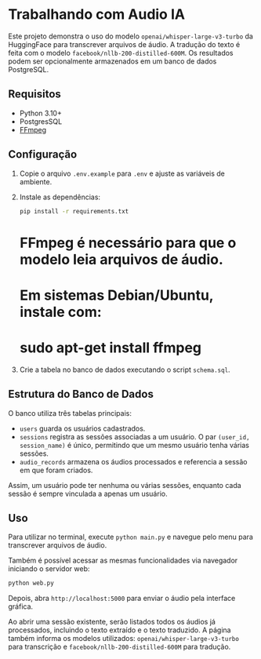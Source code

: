 # Trabalhando com Audio IA

Este projeto demonstra o uso do modelo `openai/whisper-large-v3-turbo` da HuggingFace para transcrever arquivos de áudio. A tradução do texto é feita com o modelo `facebook/nllb-200-distilled-600M`. Os resultados podem ser opcionalmente armazenados em um banco de dados PostgreSQL.

## Requisitos
- Python 3.10+
- PostgresSQL
- [FFmpeg](https://ffmpeg.org/)

## Configuração
1. Copie o arquivo `.env.example` para `.env` e ajuste as variáveis de ambiente.
2. Instale as dependências:
   ```bash
   pip install -r requirements.txt
   ```
   # FFmpeg é necessário para que o modelo leia arquivos de áudio.
   # Em sistemas Debian/Ubuntu, instale com:
   # sudo apt-get install ffmpeg

3. Crie a tabela no banco de dados executando o script `schema.sql`.

## Estrutura do Banco de Dados
O banco utiliza três tabelas principais:

- `users` guarda os usuários cadastrados.
- `sessions` registra as sessões associadas a um usuário. O par
  `(user_id, session_name)` é único, permitindo que um mesmo usuário tenha
  várias sessões.
- `audio_records` armazena os áudios processados e referencia a sessão em que
  foram criados.

Assim, um usuário pode ter nenhuma ou várias sessões, enquanto cada sessão é
sempre vinculada a apenas um usuário.

## Uso
Para utilizar no terminal, execute `python main.py` e navegue pelo menu para
transcrever arquivos de áudio.

Também é possível acessar as mesmas funcionalidades via navegador iniciando o
servidor web:

```bash
python web.py
```

Depois, abra `http://localhost:5000` para enviar o áudio pela interface
gráfica.

Ao abrir uma sessão existente, serão listados todos os áudios já processados,
incluindo o texto extraído e o texto traduzido. A página também informa os
modelos utilizados: `openai/whisper-large-v3-turbo` para transcrição e
`facebook/nllb-200-distilled-600M` para tradução.
